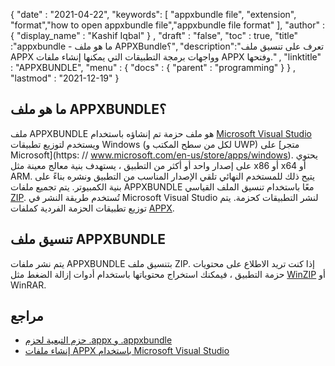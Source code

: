 {
  "date" : "2021-04-22",
  "keywords": [ "appxbundle file", "extension", "format","how to open appxbundle file","appxbundle file format" ],
  "author" : {
    "display_name" : "Kashif Iqbal"
} ,
  "draft" : "false",
  "toc" : true,
  "title" :"appxbundle - ما هو ملف APPXBundle؟",
  "description":"تعرف على تنسيق ملف APPX وواجهات برمجة التطبيقات التي يمكنها إنشاء ملفات APPX وفتحها." ,
  "linktitle" : "APPXBUNDLE",
  "menu" : {
    "docs" : {
      "parent" : "programming"
}
} ,
  "lastmod" : "2021-12-19"
}

## ما هو ملف APPXBUNDLE؟

ملف APPXBUNDLE هو ملف حزمة تم إنشاؤه باستخدام [Microsoft Visual Studio](https://visualstudio.microsoft.com/) ويستخدم لتوزيع تطبيقات Windows (لكل من سطح المكتب و UWP) على [متجر Microsoft](https: // www.microsoft.com/en-us/store/apps/windows). يحتوي على إصدار واحد أو أكثر من التطبيق ، يستهدف بنية معالج معينة مثل x86 أو x64 أو ARM. يتيح ذلك للمستخدم النهائي تلقي الإصدار المناسب من التطبيق ونشره بناءً على بنية الكمبيوتر. يتم تجميع ملفات APPXBUNDLE معًا باستخدام تنسيق الملف القياسي [ZIP](/ar/compression/zip/). تُستخدم طريقة النشر في Microsoft Visual Studio لنشر التطبيقات كحزمة. يتم توزيع تطبيقات الحزمة الفردية كملفات [APPX](/ar/programming/appx/).

## تنسيق ملف APPXBUNDLE

يتم نشر ملفات APPXBUNDLE بتنسيق ملف ZIP. إذا كنت تريد الاطلاع على محتويات حزمة التطبيق ، فيمكنك استخراج محتوياتها باستخدام أدوات إزالة الضغط مثل [WinZIP](https://www.winzip.com/en/) أو WinRAR.

## مراجع

* [حزم التبعية لحزم .appx و .appxbundle](https://www.ibm.com/docs/en/maas360؟topic=catalog-dependency-packages-appx-appxbundle-packages)
* [إنشاء ملفات APPX باستخدام Microsoft Visual Studio](https://docs.microsoft.com/en-us/windows/msix/desktop/vs-package-overview)


